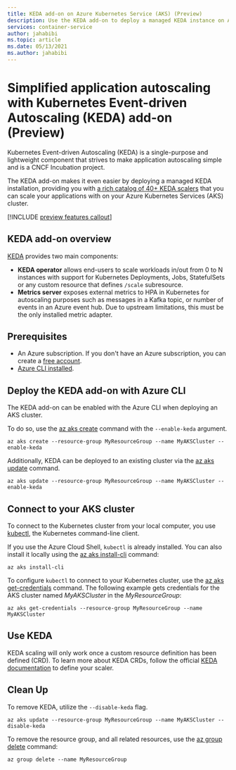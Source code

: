 ```yaml
---
title: KEDA add-on on Azure Kubernetes Service (AKS) (Preview)
description: Use the KEDA add-on to deploy a managed KEDA instance on Azure Kubernetes Service (AKS).
services: container-service
author: jahabibi
ms.topic: article
ms.date: 05/13/2021
ms.author: jahabibi
---
```


# Simplified application autoscaling with Kubernetes Event-driven Autoscaling (KEDA) add-on (Preview)

Kubernetes Event-driven Autoscaling (KEDA) is a single-purpose and lightweight component that strives to make application autoscaling simple and is a CNCF Incubation project.

The KEDA add-on makes it even easier by deploying a managed KEDA installation, providing you with [a rich catalog of 40+ KEDA scalers](https://keda.sh/docs/latest/scalers/) that you can scale your applications with on your Azure Kubernetes Services (AKS) cluster.

[!INCLUDE [preview features callout](./includes/preview/preview-callout.md)]

## KEDA add-on overview

[KEDA][keda] provides two main components:

- **KEDA operator** allows end-users to scale workloads in/out from 0 to N instances with support for Kubernetes Deployments, Jobs, StatefulSets or any custom resource that defines `/scale` subresource.
- **Metrics server** exposes external metrics to HPA in Kubernetes for autoscaling purposes such as messages in a Kafka topic, or number of events in an Azure event hub. Due to upstream limitations, this must be the only installed metric adapter.

## Prerequisites

- An Azure subscription. If you don't have an Azure subscription, you can create a [free account](https://azure.microsoft.com/free).
- [Azure CLI installed](/cli/azure/install-azure-cli).

## Deploy the KEDA add-on with Azure CLI

The KEDA add-on can be enabled with the Azure CLI when deploying an AKS cluster.

To do so, use the [az aks create][az-aks-create] command with the `--enable-keda` argument.

```azurecli
az aks create --resource-group MyResourceGroup --name MyAKSCluster --enable-keda
```

Additionally, KEDA can be deployed to an existing cluster via the [az aks update][az aks update] command.

```azure cli
az aks update --resource-group MyResourceGroup --name MyAKSCluster --enable-keda
```

## Connect to your AKS cluster

To connect to the Kubernetes cluster from your local computer, you use [kubectl][kubectl], the Kubernetes command-line client.

If you use the Azure Cloud Shell, `kubectl` is already installed. You can also install it locally using the [az aks install-cli][az aks install-cli] command:

```azurecli
az aks install-cli
```

To configure `kubectl` to connect to your Kubernetes cluster, use the [az aks get-credentials][az aks get-credentials] command. The following example gets credentials for the AKS cluster named *MyAKSCluster* in the *MyResourceGroup*:

```azurecli
az aks get-credentials --resource-group MyResourceGroup --name MyAKSCluster
```

## Use KEDA
KEDA scaling will only work once a custom resource definition has been defined (CRD). To learn more about KEDA CRDs, follow the official [KEDA documentation][keda-scalers] to define your scaler.

## Clean Up
To remove KEDA, utilize the `--disable-keda` flag.

```azurecli
az aks update --resource-group MyResourceGroup --name MyAKSCluster --disable-keda
```

To remove the resource group, and all related resources, use the [az group delete][az-group-delete] command:

```azurecli
az group delete --name MyResourceGroup
```


<!-- LINKS - internal -->
[az-aks-create]: /cli/azure/aks#az-aks-create
[az aks install-cli]: /cli/azure/aks#az-aks-install-cli
[az aks get-credentials]: /cli/azure/aks#az-aks-get-credentials
[az aks update]: /cli/azure/aks#az-aks-update
[az-group-delete]: /cli/azure/group#az-group-delete

<!-- LINKS - external -->
[kubectl]: https://kubernetes.io/docs/user-guide/kubectl
[keda]: https://keda.sh/
[keda-scalers]: https://keda.sh/docs/scalers/